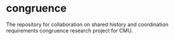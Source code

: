 congruence
==========

The repository for collaboration on shared history and coordination requirements congruence research project for CMU. 
